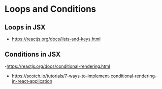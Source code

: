 # Loops and Conditions

## Loops in JSX

- https://reactjs.org/docs/lists-and-keys.html

## Conditions in JSX

-https://reactjs.org/docs/conditional-rendering.html
- https://scotch.io/tutorials/7-ways-to-implement-conditional-rendering-in-react-application